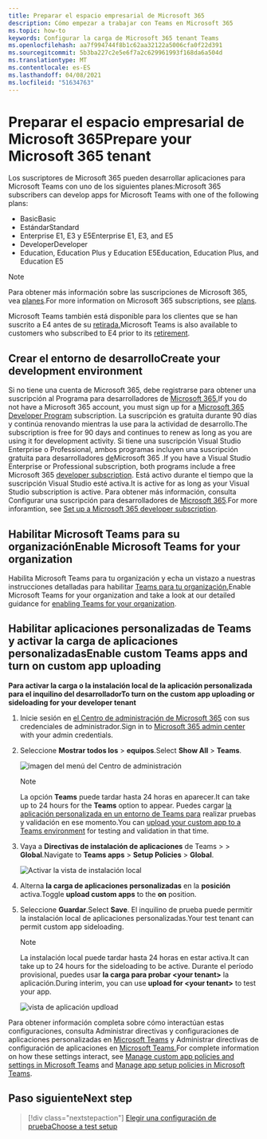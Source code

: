 ```yaml
---
title: Preparar el espacio empresarial de Microsoft 365
description: Cómo empezar a trabajar con Teams en Microsoft 365
ms.topic: how-to
keywords: Configurar la carga de Microsoft 365 tenant Teams
ms.openlocfilehash: aa7f994744f8b1c62aa32122a5006cfa0f22d391
ms.sourcegitcommit: 5b3ba227c2e5e6f7a2c629961993f168da6a504d
ms.translationtype: MT
ms.contentlocale: es-ES
ms.lasthandoff: 04/08/2021
ms.locfileid: "51634763"
---
```

# <a name="prepare-your-microsoft-365-tenant"></a><span data-ttu-id="f8eb7-104">Preparar el espacio empresarial de Microsoft 365</span><span class="sxs-lookup"><span data-stu-id="f8eb7-104">Prepare your Microsoft 365 tenant</span></span>

<span data-ttu-id="f8eb7-105">Los suscriptores de Microsoft 365 pueden desarrollar aplicaciones para Microsoft Teams con uno de los siguientes planes:</span><span class="sxs-lookup"><span data-stu-id="f8eb7-105">Microsoft 365 subscribers can develop apps for Microsoft Teams with one of the following plans:</span></span>

* <span data-ttu-id="f8eb7-106">Basic</span><span class="sxs-lookup"><span data-stu-id="f8eb7-106">Basic</span></span>
* <span data-ttu-id="f8eb7-107">Estándar</span><span class="sxs-lookup"><span data-stu-id="f8eb7-107">Standard</span></span>
* <span data-ttu-id="f8eb7-108">Enterprise E1, E3 y E5</span><span class="sxs-lookup"><span data-stu-id="f8eb7-108">Enterprise E1, E3, and E5</span></span>
* <span data-ttu-id="f8eb7-109">Developer</span><span class="sxs-lookup"><span data-stu-id="f8eb7-109">Developer</span></span>
* <span data-ttu-id="f8eb7-110">Education, Education Plus y Education E5</span><span class="sxs-lookup"><span data-stu-id="f8eb7-110">Education, Education Plus, and Education E5</span></span>

> [!NOTE]
> <span data-ttu-id="f8eb7-111">Para obtener más información sobre las suscripciones de Microsoft 365, vea [planes](https://products.office.com/business/compare-more-office-365-for-business-plans).</span><span class="sxs-lookup"><span data-stu-id="f8eb7-111">For more information on Microsoft 365 subscriptions, see [plans](https://products.office.com/business/compare-more-office-365-for-business-plans).</span></span>
> 
> <span data-ttu-id="f8eb7-112">Microsoft Teams también está disponible para los clientes que se han suscrito a E4 antes de su [retirada.](https://support.office.com//article/important-information-for-office-365-enterprise-e4-customers-f9572348-43a2-43fa-a3d8-3b6c9c042147)</span><span class="sxs-lookup"><span data-stu-id="f8eb7-112">Microsoft Teams is also available to customers who subscribed to E4 prior to its [retirement](https://support.office.com//article/important-information-for-office-365-enterprise-e4-customers-f9572348-43a2-43fa-a3d8-3b6c9c042147).</span></span>

## <a name="create-your-development-environment"></a><span data-ttu-id="f8eb7-113">Crear el entorno de desarrollo</span><span class="sxs-lookup"><span data-stu-id="f8eb7-113">Create your development environment</span></span>

<span data-ttu-id="f8eb7-114">Si no tiene una cuenta de Microsoft 365, debe registrarse para obtener una suscripción al Programa para desarrolladores de [Microsoft 365.](https://developer.microsoft.com/microsoft-365/dev-program)</span><span class="sxs-lookup"><span data-stu-id="f8eb7-114">If you do not have a Microsoft 365 account, you must sign up for a [Microsoft 365 Developer Program](https://developer.microsoft.com/microsoft-365/dev-program) subscription.</span></span> <span data-ttu-id="f8eb7-115">La suscripción es gratuita durante 90 días y continúa renovando mientras la use para la actividad de desarrollo.</span><span class="sxs-lookup"><span data-stu-id="f8eb7-115">The subscription is free for 90 days and continues to renew as long as you are using it for development activity.</span></span> <span data-ttu-id="f8eb7-116">Si tiene una suscripción Visual Studio Enterprise o Professional, ambos programas incluyen una suscripción gratuita para desarrolladores [de](https://aka.ms/MyVisualStudioBenefits)Microsoft 365 .</span><span class="sxs-lookup"><span data-stu-id="f8eb7-116">If you have a Visual Studio Enterprise or Professional subscription, both programs include a free Microsoft 365 [developer subscription](https://aka.ms/MyVisualStudioBenefits).</span></span> <span data-ttu-id="f8eb7-117">Está activo durante el tiempo que la suscripción Visual Studio esté activa.</span><span class="sxs-lookup"><span data-stu-id="f8eb7-117">It is active for as long as your Visual Studio subscription is active.</span></span> <span data-ttu-id="f8eb7-118">Para obtener más información, consulta Configurar una suscripción para desarrolladores de [Microsoft 365](https://docs.microsoft.com/office/developer-program/office-365-developer-program-get-started).</span><span class="sxs-lookup"><span data-stu-id="f8eb7-118">For more inforamtion, see [Set up a Microsoft 365 developer subscription](https://docs.microsoft.com/office/developer-program/office-365-developer-program-get-started).</span></span>

## <a name="enable-microsoft-teams-for-your-organization"></a><span data-ttu-id="f8eb7-119">Habilitar Microsoft Teams para su organización</span><span class="sxs-lookup"><span data-stu-id="f8eb7-119">Enable Microsoft Teams for your organization</span></span>

<span data-ttu-id="f8eb7-120">Habilita Microsoft Teams para tu organización y echa un vistazo a nuestras instrucciones detalladas para habilitar [Teams para tu organización.](/microsoftteams/enable-features-office-365)</span><span class="sxs-lookup"><span data-stu-id="f8eb7-120">Enable Microsoft Teams for your organization and take a look at our detailed guidance for [enabling Teams for your organization](/microsoftteams/enable-features-office-365).</span></span>

## <a name="enable-custom-teams-apps-and-turn-on-custom-app-uploading"></a><span data-ttu-id="f8eb7-121">Habilitar aplicaciones personalizadas de Teams y activar la carga de aplicaciones personalizadas</span><span class="sxs-lookup"><span data-stu-id="f8eb7-121">Enable custom Teams apps and turn on custom app uploading</span></span>

<span data-ttu-id="f8eb7-122">**Para activar la carga o la instalación local de la aplicación personalizada para el inquilino del desarrollador**</span><span class="sxs-lookup"><span data-stu-id="f8eb7-122">**To turn on the custom app uploading or sideloading for your developer tenant**</span></span>

1. <span data-ttu-id="f8eb7-123">Inicie sesión en [el Centro de administración de Microsoft 365](https://admin.microsoft.com/Adminportal/Home?source=applauncher#/homepage#/) con sus credenciales de administrador.</span><span class="sxs-lookup"><span data-stu-id="f8eb7-123">Sign in to [Microsoft 365 admin center](https://admin.microsoft.com/Adminportal/Home?source=applauncher#/homepage#/) with your admin credentials.</span></span>

2. <span data-ttu-id="f8eb7-124">Seleccione **Mostrar todos los**  >  **equipos**.</span><span class="sxs-lookup"><span data-stu-id="f8eb7-124">Select **Show All** > **Teams**.</span></span>

    ![imagen del menú del Centro de administración](~/assets/images/prepare-test-tenant/admin-center.png)

    > [!Note]
    > <span data-ttu-id="f8eb7-126">La opción **Teams** puede tardar hasta 24 horas en aparecer.</span><span class="sxs-lookup"><span data-stu-id="f8eb7-126">It can take up to 24 hours for the **Teams** option to appear.</span></span> <span data-ttu-id="f8eb7-127">Puedes cargar [la aplicación personalizada en un entorno de Teams para](/microsoftteams/upload-custom-apps#validate) realizar pruebas y validación en ese momento.</span><span class="sxs-lookup"><span data-stu-id="f8eb7-127">You can [upload your custom app to a Teams environment](/microsoftteams/upload-custom-apps#validate) for testing and validation in that time.</span></span>

3. <span data-ttu-id="f8eb7-128">Vaya a **Directivas de instalación de aplicaciones** de Teams  >    >  **Global**.</span><span class="sxs-lookup"><span data-stu-id="f8eb7-128">Navigate to **Teams apps** > **Setup Policies** > **Global**.</span></span>

   ![Activar la vista de instalación local](~/assets/images/prepare-test-tenant/turn-on-sideload.png)

4. <span data-ttu-id="f8eb7-130">Alterna **la carga de aplicaciones personalizadas** en la **posición** activa.</span><span class="sxs-lookup"><span data-stu-id="f8eb7-130">Toggle **upload custom apps** to the **on** position.</span></span>

5. <span data-ttu-id="f8eb7-131">Seleccione **Guardar**.</span><span class="sxs-lookup"><span data-stu-id="f8eb7-131">Select **Save**.</span></span>
   <span data-ttu-id="f8eb7-132">El inquilino de prueba puede permitir la instalación local de aplicaciones personalizadas.</span><span class="sxs-lookup"><span data-stu-id="f8eb7-132">Your test tenant can permit custom app sideloading.</span></span>

    > [!Note]
    > <span data-ttu-id="f8eb7-133">La instalación local puede tardar hasta 24 horas en estar activa.</span><span class="sxs-lookup"><span data-stu-id="f8eb7-133">It can take up to 24 hours for the sideloading to be active.</span></span> <span data-ttu-id="f8eb7-134">Durante el período provisional, puedes usar **la carga para probar \<your tenant>** la aplicación.</span><span class="sxs-lookup"><span data-stu-id="f8eb7-134">During interim, you can use **upload for \<your tenant>** to test your app.</span></span>

    ![vista de aplicación updload](~/assets/images/prepare-test-tenant/upload-for-contoso.png)

<span data-ttu-id="f8eb7-136">Para obtener información completa sobre cómo interactúan estas configuraciones, consulta Administrar directivas y configuraciones de aplicaciones personalizadas en [Microsoft Teams](https://docs.microsoft.com/microsoftteams/teams-custom-app-policies-and-settings) y Administrar directivas de configuración de aplicaciones en [Microsoft Teams.](https://docs.microsoft.com/microsoftteams/teams-app-setup-policies)</span><span class="sxs-lookup"><span data-stu-id="f8eb7-136">For complete information on how these settings interact, see [Manage custom app policies and settings in Microsoft Teams](https://docs.microsoft.com/microsoftteams/teams-custom-app-policies-and-settings) and [Manage app setup policies in Microsoft Teams](https://docs.microsoft.com/microsoftteams/teams-app-setup-policies).</span></span>

## <a name="next-step"></a><span data-ttu-id="f8eb7-137">Paso siguiente</span><span class="sxs-lookup"><span data-stu-id="f8eb7-137">Next step</span></span>

> [!div class="nextstepaction"] 
> [<span data-ttu-id="f8eb7-138">Elegir una configuración de prueba</span><span class="sxs-lookup"><span data-stu-id="f8eb7-138">Choose a test setup</span></span>](~/concepts/build-and-test/debug.md)
> 


